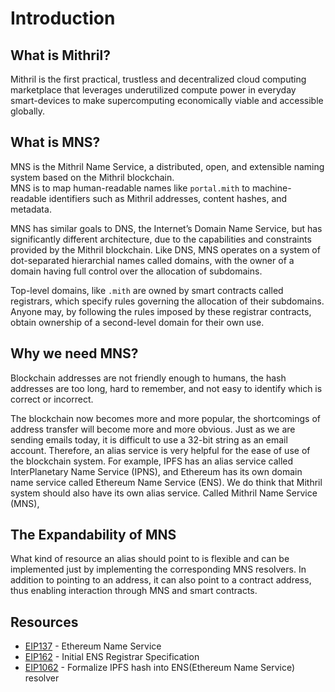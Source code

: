 # Introduction

## What is Mithril?
Mithril is the first practical, trustless and decentralized cloud computing marketplace that leverages underutilized compute power in everyday smart-devices to make supercomputing economically viable and accessible globally.

## What is MNS?
MNS is the Mithril Name Service, a distributed, open, and extensible naming system based on the Mithril blockchain.  
MNS is to map human-readable names like `portal.mith` to machine-readable identifiers such as Mithril addresses, content hashes, and metadata.

MNS has similar goals to DNS, the Internet’s Domain Name Service, but has significantly different architecture, due to the capabilities and constraints provided by the Mithril blockchain. Like DNS, MNS operates on a system of dot-separated hierarchial names called domains, with the owner of a domain having full control over the allocation of subdomains.

Top-level domains, like `.mith` are owned by smart contracts called registrars, which specify rules governing the allocation of their subdomains. Anyone may, by following the rules imposed by these registrar contracts, obtain ownership of a second-level domain for their own use.

## Why we need MNS?
Blockchain addresses are not friendly enough to humans, the hash addresses are too long, hard to remember, and not easy to identify which is correct or incorrect.  

The blockchain now becomes more and more popular, the shortcomings of address transfer will become more and more obvious. Just as we are sending emails today, it is difficult to use a 32-bit string as an email account. Therefore, an alias service is very helpful for the ease of use of the blockchain system. For example, IPFS has an alias service called InterPlanetary Name Service (IPNS), and Ethereum has its own domain name service called Ethereum Name Service (ENS). We do think that Mithril system should also have its own alias service. Called Mithril Name Service (MNS),

## The Expandability of MNS
What kind of resource an alias should point to is flexible and can be implemented just by implementing the corresponding MNS resolvers. In addition to pointing to an address, it can also point to a contract address, thus enabling interaction through MNS and smart contracts.

## Resources
- [EIP137](https://github.com/ethereum/EIPs/blob/master/EIPS/eip-137.md) - Ethereum Name Service
- [EIP162](https://github.com/ethereum/EIPs/blob/master/EIPS/eip-162.md) - Initial ENS Registrar Specification
- [EIP1062](https://github.com/ethereum/EIPs/blob/master/EIPS/eip-1062.md) - Formalize IPFS hash into ENS(Ethereum Name Service) resolver
